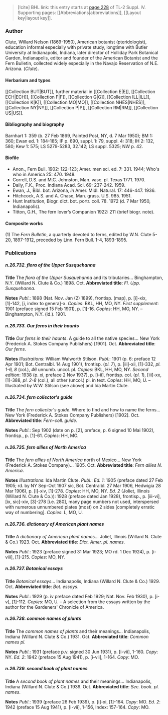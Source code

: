 > [!cite] BHL link: this entry starts at [page 228](https://www.biodiversitylibrary.org/item/103860#page/238/mode/1up) of TL-2 Suppl. IV.
> Supporting pages: [[Abbreviations|abbreviations]], [[Layout key|layout key]].

### Author

Clute, Willard Nelson (1869-1950), American botanist (pteridologist), education informal especially with private study, longtime with Butler University at Indianapolis, Indiana, later director of Holliday Park Botanical Garden, Indianapolis, editor and founder of the American Botanist and the Fern Bulletin, collected widely especially in the Navajo Reservation of N.E. Arizona. (*Clute*).

#### Herbarium and types

[[Collection BUT|BUT]], further material in [[Collection E|E]], [[Collection ECH|ECH]], [[Collection F|F]], [[Collection G|G]], [[Collection ILL|ILL]], [[Collection K|K]], [[Collection MO|MO]], [[Collection NHES|NHES]], [[Collection NY|NY]], [[Collection P|P]], [[Collection RM|RM]], [[Collection US|US]].

#### Bibliography and biography

Barnhart 1: 359 (b. 27 Feb 1869, Painted Post, NY, d. 7 Mar 1950); BM 1: 360; Ewan ed. 1: 184-185; IF p. 690, suppl. 1: 79, suppl. 4: 318; IH 2: 132, 580; Kew 1: 575; LS 5279-5283, 32.142; LS suppl. 5325; NW p. 42.

#### Biofile

- Anon., Fern Bull. 1902: 122-123; Amer. men sci. ed. 7: 331. 1944; Who's who in America 25: 470. 1948.
- Correll, D.S. and M.C. Johnston, Man. vasc. pl. Texas 1771. 1970.
- Daily, F.K., Proc. Indiana Acad. Sci. 69: 237-242. 1959.
- Ewan, J., Bibl. bot. Arizona, *in* Amer. Midl. Natural. 17: 446-447. 1936.
- Hitchcock, A.S. and A. Chase, Man. grass. U.S. 985. 1951.
- Hunt Institution, Biogr. dict. bot. portr. coll. 78. 1972 (d. 7 Mar 1950, Indianapolis).
- Titton, G.H., The fern lover’s Companion 1922: 211 (brief biogr. note).

#### Composite works

(1) The *Fern Bulletin*, a quarterly devoted to ferns, edited by W.N. Clute 5-20, 1897-1912, preceded by Linn. Fern Bull. 1-4, 1893-1895.

### Publications

##### n.26.732. flora of the Upper Susquehanna

**Title**
The *flora of the Upper Susquehanna* and its tributaries... Binghampton, N.Y. (Willard N. Clute & Co.) 1898. Oct.
**Abbreviated title**: *Fl. Upp. Susquehanna*.

**Notes**
*Publ*.: 1898 (Nat. Nov. Jan (2) 1899), frontisp. (map), p. \[i\]-xix, \[1\]-142, \[i, index to genera\]-x.
*Copies*: BKL, HH, MO, NY.
*First supplement*: 1901 (preface signed 15 Feb 1901), p. \[1\]-16. *Copies*: HH, MO, NY. – Binghampton, N.Y. (id.). 1901.

##### n.26.733. Our ferns in their haunts

**Title**
*Our ferns in their haunts*. A guide to all the native species... New York (Frederick A. Stokes Company Publishers) \[1901\]. Oct.
**Abbreviated title**: *Our ferns*.

**Notes**
*Illustrations*: William Walworth Stilson.
*Publ*.: 1901 (p. 6: preface 12 Apr 1901; Bot. Centralbl. 14 Aug 1901), frontisp. (*pl. 7*), p. \[iii\]-xii, \[1\]-332, *pl. 1-6, 8* (col.), *46* unnumb. uncol. pl. *Copies*: BKL, HH, MO, NY.
*Second edition*: 1938 (p. xi, preface 2 Nov 1937), p. \[i-ii\], frontisp. col. (*pl. 1*), \[iii\]-xx, \[1\]-388, *pl. 2-8* (col.), all other (uncol.) pl. in text. *Copies*: HH, MO, U. – Illustrated by W.W. Stilson (see above) and Ida Martin Clute.

##### n.26.734. fern collector's guide

**Title**
The *fern collector's guide*. Where to find and how to name the ferns... New York (Frederick A. Stokes Company Publishers) \[1902\]. Oct.
**Abbreviated title**: *Fern-coll. guide*.

**Notes**
*Publ*.: Sep 1902 (date on p. \[2\], preface, p. 6 signed 10 Mai 1902), frontisp., p. \[1\]-61. *Copies*: HH, MO.

##### n.26.735. fern allies of North America

**Title**
The *fern allies of North America* north of Mexico... New York (Frederick A. Stokes Company)... 1905. Oct.
**Abbreviated title**: *Fern allies N. America*.

**Notes**
*Illustrations*: Ida Martin Clute.
*Publ*.: *Ed. 1*: 1905 (preface dated 27 Feb 1905; rd. by NY Sep-Oct 1907 sic, Bot. Centralbl. 27 Mar 1906, Hedwigia 28 Mar 1906), p. \[i\]-xiv, \[1\]-278. *Copies*: HH, MO, NY.
*Ed. 2* (Joliet, Illinois (Willard N. Clute & Co.)): 1928 (preface dated Jan 1928), frontisp., p. \[iii-vi\], \[ix, sic\]-xiv, \[3\]-278 \[i.e. 280\], many page numbers not used, interspersed with numerous unnumbered plates (most) on 2 sides \[completely erratic way of numbering\].
*Copies*: L, MO, U.

##### n.26.736. dictionary of American plant names

**Title**
A *dictionary of American plant names*... Joliet, Illinois (Willard N. Clute & Co.) 1923. Oct.
**Abbreviated title**: *Dict. Amer. pl. names*.

**Notes**
*Publ*.: 1923 (preface signed 31 Mar 1923; MO rd. 1 Dec 1924), p. \[i-viii\], \[1\]-215. *Copies*: MO, NY.

##### n.26.737. Botanical essays

**Title**
*Botanical essays*... Indianapolis, Indiana (Willard N. Clute & Co.) 1929. Oct.
**Abbreviated title**: *Bot. essays*.

**Notes**
*Publ*.: 1929 (p. iv preface dated Feb 1929; Nat. Nov. Feb 1930), p. \[i-v\], \[1\]-112. *Copies*: MO, U. – A selection from the essays written by the author for the Gardeners' Chronicle of America.

##### n.26.738. common names of plants

**Title**
The *common names of plants* and their meanings... Indianapolis, Indiana (Willard N. Clute & Co.) 1931. Oct.
**Abbreviated title**: *Common names pl.*

**Notes**
*Publ*.: 1931 (preface p.v. signed 30 Jun 1931), p. \[i-vii\], 1-160. *Copy*: NY.
*Ed. 2*: 1942 (preface 15 Aug 1941), p. \[i-vii\], 1-164. *Copy*: MO.

##### n.26.739. second book of plant names

**Title**
A *second book of plant names* and their meanings... Indianapolis, Indiana (Willard N. Clute & Co.) 1939. Oct.
**Abbreviated title**: *Sec. book. pl. names*.

**Notes**
*Publ*.: 1939 (preface 26 Feb 1939), p. \[i\]-xi, \[1\]-164. *Copy*: MO.
*Ed. 2*: 1942 (preface 15 Aug 1941), p. \[i-vii\], 1-156, Index: 157-164. *Copy*: MO.

